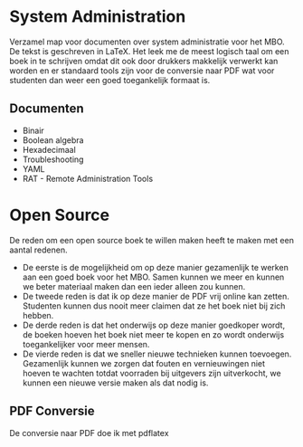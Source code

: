 # System Administration
Verzamel map voor documenten over system administratie voor het MBO. De tekst is geschreven in LaTeX. Het leek me de meest logisch taal om een boek in te schrijven omdat dit ook door drukkers makkelijk verwerkt kan worden en er standaard tools zijn voor de conversie naar PDF wat voor studenten dan weer een goed toegankelijk formaat is.

## Documenten
* Binair
* Boolean algebra
* Hexadecimaal
* Troubleshooting
* YAML
* RAT - Remote Administration Tools


# Open Source
De reden om een open source boek te willen maken heeft te maken met een aantal redenen.
* De eerste is de mogelijkheid om op deze manier gezamenlijk te werken aan een goed boek voor het MBO. Samen kunnen we meer en kunnen we beter materiaal maken dan een ieder alleen zou kunnen.
* De tweede reden is dat ik op deze manier de PDF vrij online kan zetten. Studenten kunnen dus nooit meer claimen dat ze het boek niet bij zich hebben.
* De derde reden is dat het onderwijs op deze manier goedkoper wordt, de boeken hoeven het boek niet meer te kopen en zo wordt onderwijs toegankelijker voor meer mensen.
* De vierde reden is dat we sneller nieuwe technieken kunnen toevoegen. Gezamenlijk kunnen we zorgen dat fouten en vernieuwingen niet hoeven te wachten totdat voorraden bij uitgevers zijn uitverkocht, we kunnen een nieuwe versie maken als dat nodig is.

## PDF Conversie
De conversie naar PDF doe ik met pdflatex
